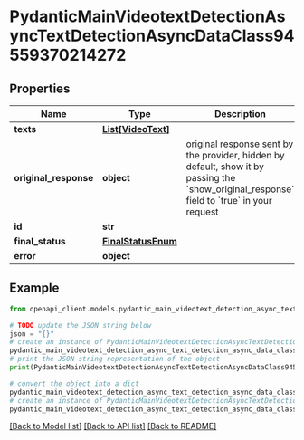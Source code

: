 # PydanticMainVideotextDetectionAsyncTextDetectionAsyncDataClass94559370214272


## Properties

Name | Type | Description | Notes
------------ | ------------- | ------------- | -------------
**texts** | [**List[VideoText]**](VideoText.md) |  | [optional] 
**original_response** | **object** | original response sent by the provider, hidden by default, show it by passing the &#x60;show_original_response&#x60; field to &#x60;true&#x60; in your request | [optional] 
**id** | **str** |  | 
**final_status** | [**FinalStatusEnum**](FinalStatusEnum.md) |  | 
**error** | **object** |  | [optional] 

## Example

```python
from openapi_client.models.pydantic_main_videotext_detection_async_text_detection_async_data_class94559370214272 import PydanticMainVideotextDetectionAsyncTextDetectionAsyncDataClass94559370214272

# TODO update the JSON string below
json = "{}"
# create an instance of PydanticMainVideotextDetectionAsyncTextDetectionAsyncDataClass94559370214272 from a JSON string
pydantic_main_videotext_detection_async_text_detection_async_data_class94559370214272_instance = PydanticMainVideotextDetectionAsyncTextDetectionAsyncDataClass94559370214272.from_json(json)
# print the JSON string representation of the object
print(PydanticMainVideotextDetectionAsyncTextDetectionAsyncDataClass94559370214272.to_json())

# convert the object into a dict
pydantic_main_videotext_detection_async_text_detection_async_data_class94559370214272_dict = pydantic_main_videotext_detection_async_text_detection_async_data_class94559370214272_instance.to_dict()
# create an instance of PydanticMainVideotextDetectionAsyncTextDetectionAsyncDataClass94559370214272 from a dict
pydantic_main_videotext_detection_async_text_detection_async_data_class94559370214272_form_dict = pydantic_main_videotext_detection_async_text_detection_async_data_class94559370214272.from_dict(pydantic_main_videotext_detection_async_text_detection_async_data_class94559370214272_dict)
```
[[Back to Model list]](../README.md#documentation-for-models) [[Back to API list]](../README.md#documentation-for-api-endpoints) [[Back to README]](../README.md)


